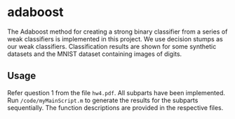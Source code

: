 # adaboost
The Adaboost method for creating a strong binary classifier from a series of weak classifiers is implemented in this project. We use decision stumps as our weak classifiers. Classification results are shown for some synthetic datasets and the MNIST dataset containing images of digits.

## Usage
Refer question 1 from the file `hw4.pdf`. All subparts have been implemented. Run `/code/myMainScript.m` to generate the results for the subparts sequentially. The function descriptions are provided in the respective files.

